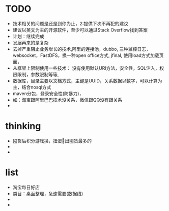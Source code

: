 # TODO

* 技术相关的问题是还是到你为止，2:提供下次不再犯的建议
* 建议以英文为主的开源软件，至少可以通过Stack Overflow找到答案
* 计划：继续完成
* 发展再来的是复杂
* 去掉严重阻止业务增长的技术,阿里的连接池，dubbo, 三种监控日志，websocket，FastDFS，换一种open office方式, jfinal, 使用load方式加载页面，  
* 从框架上限制使用一些技术： 没有使用默认URI方法，安全性，SQL注入，权限限制，参数限制等等,
* 数据库，目录主要以文档方式，主键是UUID，关系数据以数字，可以计算为主，结合nosql方式
* maven分包，登录安全性(防暴力)，
* 如：淘宝跟阿里巴巴技术没关系，微信跟QQ没有跟关系
* 





# thinking
* 囤货后积分游戏换，扭蛋🥚出囤货最多的
* 
*   

# list
* 淘宝每日好店
* 类目：桌面整理，急速需要(数据线)
*
*


